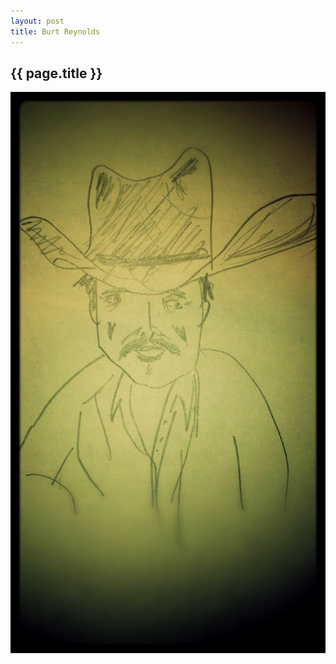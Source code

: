 ```yaml
---
layout: post
title: Burt Reynolds
---
```


{{ page.title }}
----------------

![What a sexy bastard](/images/burt-reynolds.jpg)

